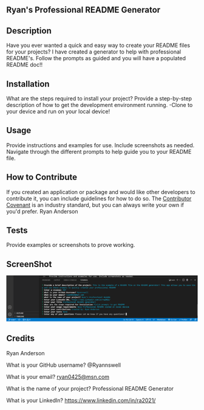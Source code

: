 ## Ryan's Professional README Generator

## Description

Have you ever wanted a quick and easy way to create your README files for your projects? I have created a generator to help with professional README's. Follow the prompts as guided and you will have a populated README doc!!

## Installation

What are the steps required to install your project? Provide a step-by-step description of how to get the development environment running.
-Clone to your device and run on your local device!

## Usage

Provide instructions and examples for use. Include screenshots as needed.
Navigate through the different prompts to help guide you to your README file.

## How to Contribute

If you created an application or package and would like other developers to contribute it, you can include guidelines for how to do so. The [Contributor Covenant](https://www.contributor-covenant.org/) is an industry standard, but you can always write your own if you'd prefer. Ryan Anderson

## Tests

Provide examples or screenshots to prove working.

## ScreenShot

![](READMEPic.PNG)

## Credits

Ryan Anderson

What is your GitHub username? @Ryannswell

What is your email? ryan0425@msn.com

What is the name of your project? Professional README Generator

What is your LinkedIn? https://www.linkedin.com/in/ra2021/
